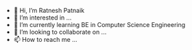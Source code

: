 - 👋 Hi, I’m Ratnesh Patnaik
- 👀 I’m interested in ...
- 🌱 I’m currently learning BE in Computer Science Engineering
- 💞️ I’m looking to collaborate on ...
- 📫 How to reach me ...

<!---
Ratneshp1122/Ratneshp1122 is a ✨ special ✨ repository because its `README.md` (this file) appears on your GitHub profile.
You can click the Preview link to take a look at your changes.
--->

